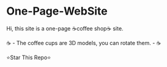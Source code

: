 # One-Page-WebSite

Hi, this site is a one-page ☕coffee shop☕ site.

☕ - The coffee cups are 3D models, you can rotate them. - ☕

⭐Star This Repo⭐
